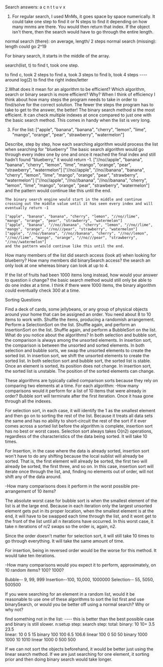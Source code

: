 
Search answers: 
a c n t t u v x
1. For regular search, I used MnMs, it goes space by space numerically. It could take one step to find it or N steps to find it depending on how many mnms are there. You would then return that index. If the object isn't there, then the search would have to go through the entire length. 

normal search (there): on average, length/ 2 steps
normal search (missing): length
could go 2^19

For binary search, it starts in the middle of the array. 

search(list, t)
to find t, took one step. 

to find c, took 2 steps
to find a, took 3 steps
to find b, took 4 steps 
---- around log(2) to find the right index/letter 


2.What does it mean for an algorithm to be efficient? Which algorithm, search or binary search is more efficient? Why?
When I think of efficiency I think about how many steps the program needs to take in order to find/solve for the correct solution. The fewer the steps the program has to take to get to the answer, the better! The binary search method si the most efficient. It can check multiple indexes at once compared to just one with the basic search method. This comes in handy when the list is very long. 

3. For the list: ["apple", "banana", "banana", "cherry", "lemon", "lime", "mango", "orange", "pear", "strawberry", "watermelon"]

Describe, step by step, how each searching algorithm would process the list when searching for "blueberry"
    The basic search algorithm would go through every index one by one and once it reached the final index and still hadn't found "blueberry," it would return -1. 
["//no//apple", "banana", "banana", "cherry", "lemon", "lime", "mango", "orange", "pear", "strawberry", "watermelon"]
["//no//apple", "//no//banana", "banana", "cherry", "lemon", "lime", "mango", "orange", "pear", "strawberry", "watermelon"]
["//no//apple", "//no//banana", "//no//banana", "cherry", "lemon", "lime", "mango", "orange", "pear", "strawberry", "watermelon"]
    and the pattern would continue like this until the end. 

    The binary search engine would start in the middle and continue crossing out the middle value until it has seen every index and will eventually return -1

    ["apple", "banana", "banana", "cherry", "lemon", "//no//lime", "mango", "orange", "pear", "strawberry", "watermelon"]
    ["apple", "banana", "//no//banana", "cherry", "lemon", "//no//lime", "mango", "orange", "//no///pear", "strawberry", "watermelon"]
    ["apple", "//no//banana", "//no//banana", "cherry", "//no//lemon", "//no//lime", "mango", "orange", "//no///pear", "strawberry", "//no//watermelon"]
    and the pattern would continue like this until the end.


How many members of the list did search access (look at) when looking for blueberry? How many members did binarySearch access?
the search an only look at one whereas binary can look at up to 4. 

If the list of fruits had been 1000 items long instead, how would your answer to question ii change?
the basic search method would still only be able to do one index at a time. I think if there were 1000 items, the binary algorithm could eventually check 300 at a time. 

Sorting Questions 

Find a deck of cards, some jellybeans, or any group of physical objects around your home that can be assigned an order. You need about 8 to 10 items to work with. Shuffle the items, producing a randomish arrangement.
Perform a SelectionSort on the list.
Shuffle again, and perform an InsertionSort on the list.
Shuffle again, and perform a BubbleSort on the list.
What do you notice about the algorithms?
In both selection and bubble sort, the comparison is always among the unsorted elements. In insertion sort, the comparison is between the unsorted and sorted elements. In both selection and bubble sorts, we swap the unsorted elements to create the sorted list. In insertion sort, we shift the unsorted elements to create the sorted list. In both selection sort and bubble sort, the sorted list is stable. Once an element is sorted, its position does not change. In insertion sort, the sorted list is unstable. The position of the sorted elements can change.


These algorithms are typically called comparison sorts because they rely on comparing two elements at a time. For each algorithm:
-How many comparisons would it perform for a list of 10 items that were already in order?
Bubble sort will terminate after the first iteration. Once it hsaa gone through all the indexes. 

For selection sort, in each case, it will identify the 1 as the smallest element and then go on to sorting the rest of the list. Because it treats all data sets the same and has no ability to short-circuit the rest of the sort if it ever comes across a sorted list before the algorithm is complete, insertion sort has no best or worst cases. Selection sort always takes O(n2) operations, regardless of the characteristics of the data being sorted. It will take 10 times. 

For Insertion, in the case where the data is already sorted, insertion sort won't have to do any shifting because the local sublist will already be sorted. That is, the first element will already be sorted, the first two will already be sorted, the first three, and so on. In this case, insertion sort will iterate once through the list, and, finding no elements out of order, will not shift any of the data around. 



-How many comparisons does it perform in the worst possible pre-arrangement of 10 items?

The absolute worst case for bubble sort is when the smallest element of the list is at the large end. Because in each iteration only the largest unsorted element gets put in its proper location, when the smallest element is at the end, it will have to be swapped each time through the list, and it wont get to the front of the list until all n iterations have occurred. In this worst case, it take n iterations of n/2 swaps so the order is, again, n2.

Since the order doesn't matter for selection sort, it will still take 10 times to go through everything. It will take the same amount of time. 

For insertion, being in reversed order would be the worse for this method. It would take ten iterations.  

-How many comparisons would you expect it to perform, approximately, on 10 random items? 100? 1000?

Bubble-- 9, 99, 999
Insertion--100, 10,000, 1000000
Selection-- 55, 5050, 500500


If you were searching for an element in a random list, would it be reasonable to use one of these algorithms to sort the list first and use binarySearch, or would you be better off using a normal search? Why or why not?

find something not in the list: ---- this is better than the best possible case and binary is still slower. 
        n:setup step: search step: total:
binary: 10  10+             3.5       23.5  
linear: 10  0               5         15
binary  100 100             6.5        106.6
linear 100 0                50         50 
binary 1000  1000           10         1010
linear 1000 0               500        500


If we can not sort the objects beforehand, it would be better just using the linear search method. If we are just searching for one element, it sorting prior and then doing binary search would take longer. 







